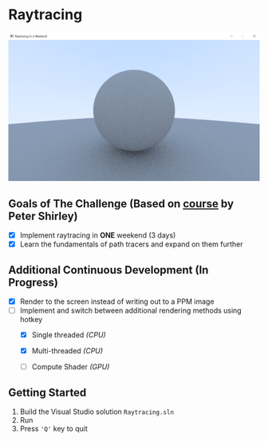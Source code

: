 # Raytracing

![Diffuse Material Sphere Render](https://github.com/rhuts/Raytracing_Challenge/blob/master/media/raytracing_diffuse_matrial_sphere.png)

## Goals of The Challenge (Based on [course](https://raytracing.github.io/) by Peter Shirley)
- [x] Implement raytracing in __ONE__ weekend (3 days)
- [x] Learn the fundamentals of path tracers and expand on them further

## Additional Continuous Development (In Progress)
- [x] Render to the screen instead of writing out to a PPM image
- [ ] Implement and switch between additional rendering methods using hotkey
  - [x] Single threaded *(CPU)*
  - [x] Multi-threaded *(CPU)*
  - [ ] Compute Shader *(GPU)*


## Getting Started
1. Build the Visual Studio solution `Raytracing.sln`
1. Run
1. Press `'Q'` key to quit
